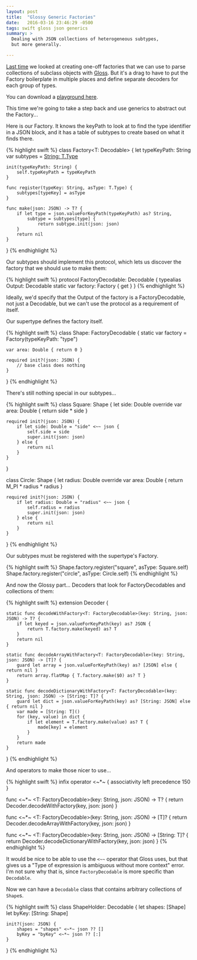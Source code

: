 ```yaml
---
layout: post
title:  "Glossy Generic Factories"
date:   2016-03-16 23:46:29 -0500
tags: swift gloss json generics
summary: >
  Dealing with JSON collections of heterogeneous subtypes,
  but more generally.

---
```

[Last time][last] we looked at creating one-off factories that we can use to 
parse collections of subclass objects with [Gloss][gloss]. But it's a drag
to have to put the Factory boilerplate in multiple places and define
separate decoders for each group of types.

You can download a [playground here](/uploads/GlossyGenericFactories.playground.zip).

This time we're going to take a step back and use generics to abstract out
the Factory...

Here is our Factory. It knows the keyPath to look at to find the
type identifier in a JSON block, and it has a table of subtypes to
create based on what it finds there.

{% highlight swift %}
class Factory<T: Decodable> {
    let typeKeyPath: String
    var subtypes = [String: T.Type]()
    
    init(typeKeyPath: String) {
        self.typeKeyPath = typeKeyPath
    }
    
    func register(typeKey: String, asType: T.Type) {
        subtypes[typeKey] = asType
    }
    
    func make(json: JSON) -> T? {
        if let type = json.valueForKeyPath(typeKeyPath) as? String,
            subtype = subtypes[type] {
                return subtype.init(json: json)
        }
        return nil
    }
}
{% endhighlight %}

Our subtypes should implement this protocol, which lets us
discover the factory that we should use to make them:

{% highlight swift %}
protocol FactoryDecodable: Decodable {
    typealias Output: Decodable
    static var factory: Factory<Output> { get }
}
{% endhighlight %}

Ideally, we'd specify that the Output of the factory is a
FactoryDecodable, not just a Decodable, but we can't use the protocol
as a requirement of itself.

Our supertype defines the factory itself.

{% highlight swift %}
class Shape: FactoryDecodable {
    static var factory = Factory<Shape>(typeKeyPath: "type")
    
    var area: Double { return 0 }
    
    required init?(json: JSON) {
        // base class does nothing
    }
    
}
{% endhighlight %}

There's still nothing special in our subtypes...

{% highlight swift %}
class Square: Shape {
    let side: Double
    override var area: Double { return side * side }
    
    required init?(json: JSON) {
        if let side: Double = "side" <~~ json {
            self.side = side
            super.init(json: json)
        } else {
            return nil
        }
    }
}

class Circle: Shape {
    let radius: Double
    override var area: Double { return M_PI * radius * radius }
    
    required init?(json: JSON) {
        if let radius: Double = "radius" <~~ json {
            self.radius = radius
            super.init(json: json)
        } else {
            return nil
        }
    }
}
{% endhighlight %}

Our subtypes must be registered with the supertype's Factory.

{% highlight swift %}
Shape.factory.register("square", asType: Square.self)
Shape.factory.register("circle", asType: Circle.self)
{% endhighlight %}

And now the Glossy part... Decoders that look for FactoryDecodables
and collections of them:

{% highlight swift %}
extension Decoder {
    
    static func decodeWithFactory<T: FactoryDecodable>(key: String, json: JSON) -> T? {
        if let keyed = json.valueForKeyPath(key) as? JSON {
            return T.factory.make(keyed) as? T
        }
        return nil
    }
    
    static func decodeArrayWithFactory<T: FactoryDecodable>(key: String, json: JSON) -> [T]? {
        guard let array = json.valueForKeyPath(key) as? [JSON] else { return nil }
        return array.flatMap { T.factory.make($0) as? T }
    }
    
    static func decodeDictionaryWithFactory<T: FactoryDecodable>(key: String, json: JSON) -> [String: T]? {
        guard let dict = json.valueForKeyPath(key) as? [String: JSON] else { return nil }
        var made = [String: T]()
        for (key, value) in dict {
            if let element = T.factory.make(value) as? T {
                made[key] = element
            }
        }
        return made
    }
}
{% endhighlight %}

And operators to make those nicer to use... 

{% highlight swift %}
infix operator <~*~ { associativity left precedence 150 }


func <~*~ <T: FactoryDecodable>(key: String, json: JSON) -> T? {
    return Decoder.decodeWithFactory(key, json: json)
}

func <~*~ <T: FactoryDecodable>(key: String, json: JSON) -> [T]? {
    return Decoder.decodeArrayWithFactory(key, json: json)
}

func <~*~ <T: FactoryDecodable>(key: String, json: JSON) -> [String: T]? {
    return Decoder.decodeDictionaryWithFactory(key, json: json)
}
{% endhighlight %}

It would be nice to be able to use the `<~~` operator that Gloss uses,
but that gives us a "Type of expression is ambiguous without more context"
error. I'm not sure why that is, since `FactoryDecodable` is more specific
than `Decodable`.

Now we can have a `Decodable` class that contains arbitrary collections
of `Shape`s.

{% highlight swift %}
class ShapeHolder: Decodable {
    let shapes: [Shape]
    let byKey: [String: Shape]
    
    init?(json: JSON) {
        shapes = "shapes" <~*~ json ?? []
        byKey = "byKey" <~*~ json ?? [:]
    }
}
{% endhighlight %}

[last]: {{page.previous.url}} 
[gloss]: https://github.com/hkellaway/Gloss


